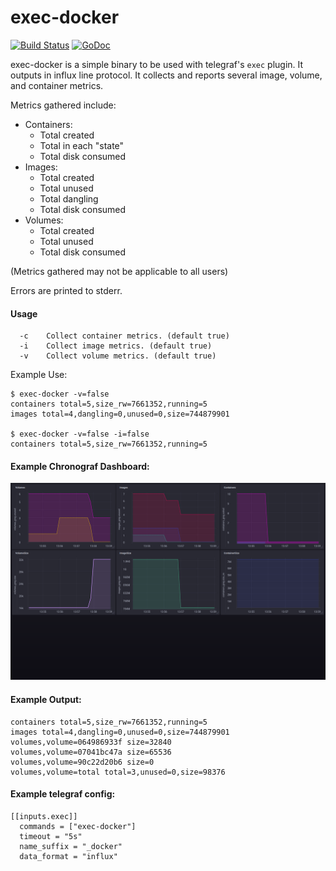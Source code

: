 # exec-docker
[![Build Status](https://travis-ci.org/wenvlem/exec-docker.svg?branch=master)](https://travis-ci.org/wenvlem/exec-docker)
[![GoDoc](https://godoc.org/github.com/nanopack/portal?status.svg)](https://godoc.org/github.com/wenvlem/exec-docker)

exec-docker is a simple binary to be used with telegraf's `exec` plugin. It outputs in influx line protocol. It collects and reports several image, volume, and container metrics.

Metrics gathered include:
 - Containers:
   - Total created
   - Total in each "state"
   - Total disk consumed
 - Images:
   - Total created
   - Total unused
   - Total dangling
   - Total disk consumed
 - Volumes:
   - Total created
   - Total unused
   - Total disk consumed

(Metrics gathered may not be applicable to all users)

Errors are printed to stderr.

#### Usage
```
  -c	Collect container metrics. (default true)
  -i	Collect image metrics. (default true)
  -v	Collect volume metrics. (default true)
```

Example Use:
```
$ exec-docker -v=false
containers total=5,size_rw=7661352,running=5
images total=4,dangling=0,unused=0,size=744879901

$ exec-docker -v=false -i=false
containers total=5,size_rw=7661352,running=5
```

#### Example Chronograf Dashboard:
![chronograf](assets/chron.png?raw=true "chronograf")

#### Example Output:
```
containers total=5,size_rw=7661352,running=5
images total=4,dangling=0,unused=0,size=744879901
volumes,volume=064986933f size=32840
volumes,volume=07041bc47a size=65536
volumes,volume=90c22d20b6 size=0
volumes,volume=total total=3,unused=0,size=98376
```

#### Example telegraf config:
```
[[inputs.exec]]
  commands = ["exec-docker"]
  timeout = "5s"
  name_suffix = "_docker"
  data_format = "influx"
```

